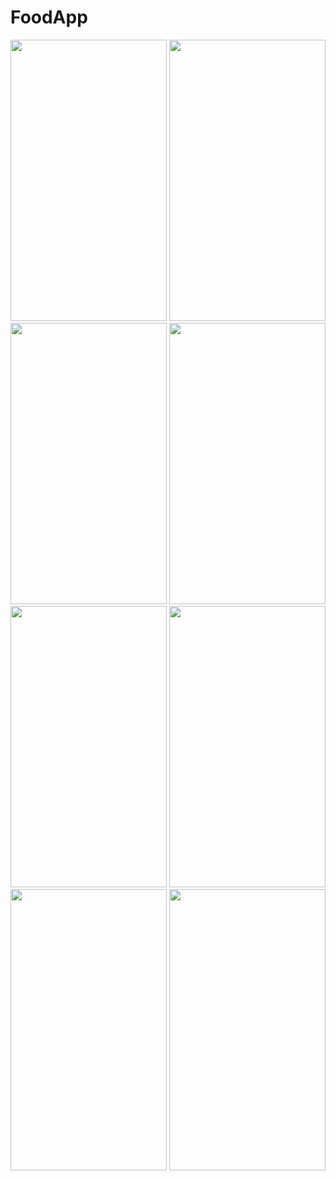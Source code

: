 # FoodApp

<img src="https://user-images.githubusercontent.com/123153282/218745440-c0b26cbc-ca6a-40ca-ae7b-e6f01c06f250.png" width="250" height="450">  <img src="https://user-images.githubusercontent.com/123153282/218745464-2bf5685e-2ac9-4066-8784-1f891760a2ad.png" width="250" height="450">
<img src="https://user-images.githubusercontent.com/123153282/218745481-48ae565b-0348-4bfd-abc2-9d9f092d12f4.png" width="250" height="450">  <img src="https://user-images.githubusercontent.com/123153282/218745499-2ce390eb-23c3-42c7-9a8d-f5a3dc77f118.png" width="250" height="450">
<img src="https://user-images.githubusercontent.com/123153282/218745433-682ca65c-e174-4481-a32c-9dfe0aba5a17.png" width="250" height="450">  <img src="https://user-images.githubusercontent.com/123153282/218745523-753bfd44-5d93-478f-9e6f-630da31e673d.png" width="250" height="450">
<img src="https://user-images.githubusercontent.com/123153282/218745551-04791960-116b-425e-a485-26033721ed60.png" width="250" height="450">   <img src="https://user-images.githubusercontent.com/123153282/218745577-df29e763-17d1-446e-abfe-1555aad77b98.png" width="250" height="450">

